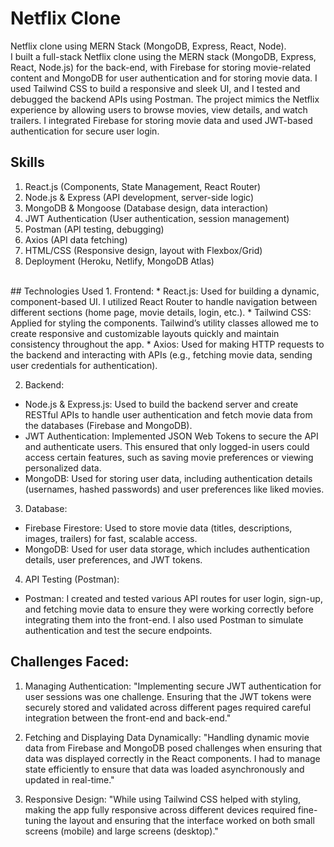 # Netflix Clone 
Netflix clone using MERN Stack (MongoDB, Express, React, Node).\
I built a full-stack Netflix clone using the MERN stack (MongoDB, Express, React, Node.js) for the back-end, with Firebase for storing movie-related content and MongoDB for user authentication and for storing movie data. I used Tailwind CSS to build a responsive and sleek UI, and I tested and debugged the backend APIs using Postman. The project mimics the Netflix experience by allowing users to browse movies, view details, and watch trailers. I integrated Firebase for storing movie data and used JWT-based authentication for secure user login.
<br />

## Skills
1. React.js (Components, State Management, React Router)
2. Node.js & Express (API development, server-side logic)
3. MongoDB & Mongoose (Database design, data interaction)
4. JWT Authentication (User authentication, session management)
5. Postman (API testing, debugging)
6. Axios (API data fetching)
7. HTML/CSS (Responsive design, layout with Flexbox/Grid)
8. Deployment (Heroku, Netlify, MongoDB Atlas)
<br />
## Technologies Used
1. Frontend:
  * React.js: Used for building a dynamic, component-based UI. I utilized React Router to handle navigation between different sections (home page, movie details, login, etc.).
  * Tailwind CSS: Applied for styling the components. Tailwind’s utility classes allowed me to create responsive and customizable layouts quickly and maintain consistency throughout the app.
  * Axios: Used for making HTTP requests to the backend and interacting with APIs (e.g., fetching movie data, sending user credentials for authentication).
    
2. Backend:
  * Node.js & Express.js: Used to build the backend server and create RESTful APIs to handle user authentication and fetch movie data from the databases (Firebase and MongoDB).
  * JWT Authentication: Implemented JSON Web Tokens to secure the API and authenticate users. This ensured that only logged-in users could access certain features, such as saving movie preferences or viewing personalized data.
  * MongoDB: Used for storing user data, including authentication details (usernames, hashed passwords) and user preferences like liked movies.
    
3. Database:
  * Firebase Firestore: Used to store movie data (titles, descriptions, images, trailers) for fast, scalable access.
  * MongoDB: Used for user data storage, which includes authentication details, user preferences, and JWT tokens.
    
4. API Testing (Postman):
  * Postman: I created and tested various API routes for user login, sign-up, and fetching movie data to ensure they were working correctly before integrating them into the front-end. I also used Postman to simulate authentication and test the secure endpoints.
    <br />
## Challenges Faced:
1. Managing Authentication: "Implementing secure JWT authentication for user sessions was one challenge. Ensuring that the JWT tokens were securely stored and validated across different pages required careful integration between the front-end and back-end."

2. Fetching and Displaying Data Dynamically: "Handling dynamic movie data from Firebase and MongoDB posed challenges when ensuring that data was displayed correctly in the React components. I had to manage state efficiently to ensure that data was loaded asynchronously and updated in real-time."

3. Responsive Design: "While using Tailwind CSS helped with styling, making the app fully responsive across different devices required fine-tuning the layout and ensuring that the interface worked on both small screens (mobile) and large screens (desktop)."









  



